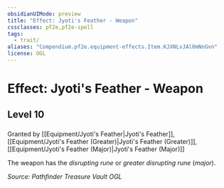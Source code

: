 ```yaml
---
obsidianUIMode: preview
title: "Effect: Jyoti's Feather - Weapon"
cssclasses: pf2e,pf2e-spell
tags:
  - trait/
aliases: "Compendium.pf2e.equipment-effects.Item.KJXNLvJAl0mNnGvn"
license: OGL
---
```

# Effect: Jyoti's Feather - Weapon
## Level 10
### 






Granted by [[Equipment/Jyoti's Feather|Jyoti's Feather]], [[Equipment/Jyoti's Feather (Greater)|Jyoti's Feather (Greater)]], [[Equipment/Jyoti's Feather (Major)|Jyoti's Feather (Major)]]

The weapon has the _disrupting rune_ or _greater disrupting rune_ (_major_).

*Source: Pathfinder Treasure Vault*
*OGL*